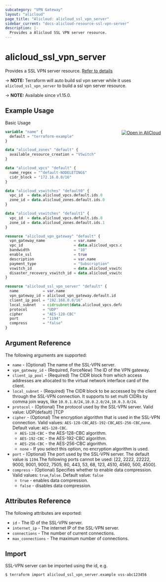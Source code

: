 ```yaml
---
subcategory: "VPN Gateway"
layout: "alicloud"
page_title: "Alicloud: alicloud_ssl_vpn_server"
sidebar_current: "docs-alicloud-resource-ssl-vpn-server"
description: |-
  Provides a Alicloud SSL VPN server resource.
---
```


# alicloud_ssl_vpn_server

Provides a SSL VPN server resource. [Refer to details](https://www.alibabacloud.com/help/doc-detail/64960.htm)

-> **NOTE:** Terraform will auto build ssl vpn server while it uses `alicloud_ssl_vpn_server` to build a ssl vpn server resource.

-> **NOTE:** Available since v1.15.0.

## Example Usage
<div class="oics-button" style="float: right;margin: 0 0 -40px 0;">
  <a href="https://api.aliyun.com/api-tools/terraform?resource=alicloud_ssl_vpn_server&exampleId=e2c3fbed-ef86-953f-0964-6572247a7335dfd76b5a&activeTab=example&spm=docs.r.ssl_vpn_server.0.e2c3fbedef" target="_blank">
    <img alt="Open in AliCloud" src="https://img.alicdn.com/imgextra/i1/O1CN01hjjqXv1uYUlY56FyX_!!6000000006049-55-tps-254-36.svg" style="max-height: 44px; margin: 32px auto; max-width: 100%;">
  </a>
</div>

Basic Usage

```terraform
variable "name" {
  default = "terraform-example"
}

data "alicloud_zones" "default" {
  available_resource_creation = "VSwitch"
}

data "alicloud_vpcs" "default" {
  name_regex = "^default-NODELETING$"
  cidr_block = "172.16.0.0/16"
}

data "alicloud_vswitches" "default0" {
  vpc_id  = data.alicloud_vpcs.default.ids.0
  zone_id = data.alicloud_zones.default.ids.0
}

data "alicloud_vswitches" "default1" {
  vpc_id  = data.alicloud_vpcs.default.ids.0
  zone_id = data.alicloud_zones.default.ids.1
}

resource "alicloud_vpn_gateway" "default" {
  vpn_gateway_name             = var.name
  vpc_id                       = data.alicloud_vpcs.default.ids.0
  bandwidth                    = "10"
  enable_ssl                   = true
  description                  = var.name
  payment_type                 = "Subscription"
  vswitch_id                   = data.alicloud_vswitches.default0.ids.0
  disaster_recovery_vswitch_id = data.alicloud_vswitches.default1.ids.0
}

resource "alicloud_ssl_vpn_server" "default" {
  name           = var.name
  vpn_gateway_id = alicloud_vpn_gateway.default.id
  client_ip_pool = "192.168.0.0/16"
  local_subnet   = cidrsubnet(data.alicloud_vpcs.default.vpcs.0.cidr_block, 8, 8)
  protocol       = "UDP"
  cipher         = "AES-128-CBC"
  port           = "1194"
  compress       = "false"
}
```
## Argument Reference

The following arguments are supported:

* `name` - (Optional) The name of the SSL-VPN server.
* `vpn_gateway_id` - (Required, ForceNew) The ID of the VPN gateway.
* `client_ip_pool` - (Required) The CIDR block from which access addresses are allocated to the virtual network interface card of the client.
* `local_subnet` - (Required) The CIDR block to be accessed by the client through the SSL-VPN connection. It supports to set multi CIDRs by comma join ways, like `10.0.1.0/24,10.0.2.0/24,10.0.3.0/24`.
* `protocol` - (Optional) The protocol used by the SSL-VPN server. Valid value: UDP(default) |TCP
* `cipher` - (Optional) The encryption algorithm that is used in the SSL-VPN connection. Valid values: `AES-128-CBC`,`AES-192-CBC`,`AES-256-CBC`,`none`. Default value: `AES-128-CBC`.
  * `AES-128-CBC` - the AES-128-CBC algorithm.
  * `AES-192-CBC` - the AES-192-CBC algorithm.
  * `AES-256-CBC` - the AES-256-CBC algorithm.
  * `none` - If you select this option, no encryption algorithm is used.
* `port` - (Optional) The port used by the SSL-VPN server. The default value is `1194`.The following ports cannot be used: [22, 2222, 22222, 9000, 9001, 9002, 7505, 80, 443, 53, 68, 123, 4510, 4560, 500, 4500].
* `compress`  - (Optional) Specifies whether to enable data compression. Valid values: `true`,`false`. Default value: `false`
  * `true` - enables data compression.
  * `false` - disables data compression.

## Attributes Reference

The following attributes are exported:

* `id` - The ID of the SSL-VPN server.
* `internet_ip` - The internet IP of the SSL-VPN server.
* `connections` - The number of current connections.
* `max_connections` - The maximum number of connections.

## Import

SSL-VPN server can be imported using the id, e.g.

```shell
$ terraform import alicloud_ssl_vpn_server.example vss-abc123456
```


